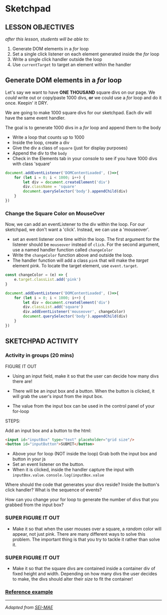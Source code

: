 # Sketchpad

## LESSON OBJECTIVES

_after this lesson, students will be able to:_

1. Generate DOM elements in a _for_ loop
1. Set a single click listener on each element generated inside the _for_ loop
1. Write a single click handler outside the loop
1. Use `currentTarget` to target an element within the handler

## Generate DOM elements in a _for_ loop

Let's say we want to have **ONE THOUSAND** square divs on our page. We _could_ write out or copy/paste 1000 divs, **or** we could use a _for_ loop and do it once. Keepin' it DRY.

We are going to make 1000 square divs for our sketchpad. Each div will have the same event handler.

The goal is to generate 1000 divs in a _for_ loop and append them to the body

* Write a loop that counts up to 1000
* Inside the loop, create a div
* Give the div a class of `square` (just for display purposes)
* Append the div to the `body`
* Check in the Elements tab in your console to see if you have 1000 divs with class 'square'

```javascript
document.addEventListener('DOMContentLoaded', ()=>{
    for (let i = 0; i < 1000; i++) {
		let div = document.createElement('div')
		div.className = 'square'
		document.querySelector('body').appendChild(div)
	}
})
```

### Change the Square Color on MouseOver

Now, we can add an eventListener to the div within the loop. For our sketchpad, we don't want a 'click'. Instead, we can use a 'mouseover'.

* set an event listener one time within the loop. The first argument for the listener should be `mouseover` instead of `click`. For the second argument, use a named handler function called `changeColor`
* Write the `changeColor` function above and outside the loop.
* The handler function will add a class `pink` that will make the _target_ element pink. To locate the target element, use `event.target`.

```javascript
const changeColor = (e) => {
    e.target.classList.add('pink')
} 

document.addEventListener('DOMContentLoaded', ()=>{
    for (let i = 0; i < 1000; i++) {
		let div = document.createElement('div')
        div.classList.add('square')
        div.addEventListener('mouseover', changeColor)
		document.querySelector('body').appendChild(div)
	}
})
```

## SKETCHPAD ACTIVITY

### Activity in groups (20 mins)

FIGURE IT OUT

* Using an input field, make it so that the user can decide how many divs there are!

* There will be an input box and a button. When the button is clicked, it will grab the user's input from the input box.

* The value from the input box can be used in the control panel of your for-loop

STEPS:

Add an input box and a button to the html:

```html
<input id="inputBox" type="text" placeholder="grid size"/>
<button id="inputButton">SUBMIT</button>
```

* Above your for loop (NOT inside the loop) Grab both the input box and button in your js
* Set an event listener on the button.
* When it is clicked, inside the handler capture the input with `inputBox.value`. `console.log(inputBox.value`

Where should the code that generates your divs reside? Inside the button's click handler? What is the sequence of events?

How can you change your for loop to generate the number of divs that you grabbed from the input box?

### SUPER FIGURE IT OUT

* Make it so that when the user mouses over a square, a _random_ color will appear, not just pink. There are many different ways to solve this problem. The important thing is that you try to tackle it rather than solve it.

### SUPER FIGURE IT OUT

* Make it so that the square divs are contained inside a container div of fixed height and width. Depending on how many divs the user decides to make, the divs should alter their _size_ to fit the container!

### [Reference example](https://taylordarneille.github.io/sketchpad/)

---

*Adapted from [SEI-MAE](https://git.generalassemb.ly/Software-Engineering-Immersive-Remote/SEIR-MAE-INSTRUCTORS/blob/master/unit_1/w07d2/instructor_notes/sketchpad.md)*
